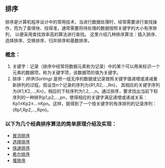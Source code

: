 
## 排序

排序是计算机程序设计中的常用技术，当进行数据处理时，经常需要进行查找操作，而为了查得快、找得准，通常需要将待处理的数据按照关键字的大小有序排列，
以便采用查找效率高的算法进行查找。
这里介绍几种排序算法：插入排序、选择排序、交换排序、归并排序和基数排序。

### 概念：

1. 关键字：记录（排序中经常将数据元素称为记录）中的某个可以用来标识一个元素的数据项，称为关键字项，该数据项的值为关键字。
1. 排序：*排序(Sorting)* 是把一组无序的数据或记录按照关键字值递增或递减重新排列的过程。假设含n个记录的序列为{R1,R2,...,Rn}，
其相应的关键字序列为{K1,K2,...,Kn}，相应的下标序列为1,2,...,n。通过排序，要求找出当前下标序列的一种排列p1,p2,...,pn，使得相应的关键字满足递增或递减关系：Kp1≤Kp2≤...≤Kpn。这样，就得到了一个按关键字的有序排列的记录序列：{Rp1,Rp2,...,Rpn}。

### 以下为几个经典排序算法的简单原理介绍及实现：

- [冒泡排序](https://github.com/lq920320/algorithm-java-test/blob/master/src/test/java/sort/bubble_sort/BubbleSort.md)
- [选择排序](https://github.com/lq920320/algorithm-java-test/blob/master/src/test/java/sort/select_sort/SelectSort.md)
- [快速排序](https://github.com/lq920320/algorithm-java-test/blob/master/src/test/java/sort/quick_sort/QuickShort.md)
- [希尔排序](https://github.com/lq920320/algorithm-java-test/blob/master/src/test/java/sort/shell_sort/ShellSort.md)
- [堆排序](https://github.com/lq920320/algorithm-java-test/blob/master/src/test/java/sort/heap_sort/HeapSort.md)


